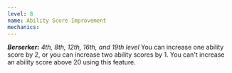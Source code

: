 ```yaml
---
level: 8
name: Ability Score Improvement
mechanics:
---
```

_**Berserker:** 4th, 8th, 12th, 16th, and 19th level_
You can increase one ability score by 2, or you can increase two ability scores by 1. You can't increase an ability score above 20 using this feature.